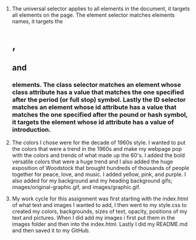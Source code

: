 1. The universal selector applies to all elements in the document, it targets all elements on the page. The element selector matches elements names, it targets the <h1>, <h2> and <h3> elements. The class selector matches an element whose class attribute has a value that matches the one specified after the period (or full stop) symbol. Lastly the ID selector matches an element whose
id attribute has a value that matches the one specified after the pound or hash symbol, it targets the element whose id attribute has a value of introduction.

2. The colors I chose were for the decade of 1960s style. I wanted to put the colors that were a trend in the 1960s and make my webpage pop with the colors and trends of what made up the 60's. I added the bold versatile colors that were a huge trend and I also added the huge exposition of Woodstock that brought hundreds of thousands of people together for peace, love, and music. I added yellow, pink, and purple. I also added for my background and my heading background gifs; images/original-graphic.gif, and images/graphic.gif.

3. My work cycle for this assignment was first starting with the index.html of what text and images I wanted to add, I then went to my style.css to created my colors, backgrounds, sizes of text, opacity, positions of my text and pictures. When I did add my images i first put them in the images folder and then into the index.html. Lastly I did my README.md and then saved it to my GitHub.
